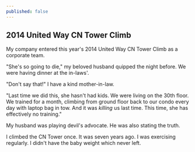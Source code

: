 ```yaml
---
published: false
---
```


## 2014 United Way CN Tower Climb

My company entered this year's 2014 United Way CN Tower Climb as a corporate team.

"She's so going to die," my beloved husband quipped the night before.  We were having dinner at the in-laws'.  

"Don't say that!"  I have a kind mother-in-law.

"Last time we did this, she hasn't had kids.  We were living on the 30th floor.  We trained for a month, climbing from ground floor back to our condo every day with laptop bag in tow.  And it was _killing_ us last time.  This time, she has effectively no training."

My husband was playing devil's advocate.  He was also stating the truth.

I climbed the CN Tower once.  It was seven years ago.  I was exercising regularly.  I didn't have the baby weight which never left.

